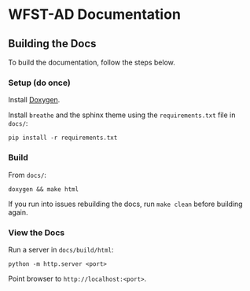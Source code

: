 # WFST-AD Documentation

## Building the Docs

To build the documentation, follow the steps below.

### Setup (do once)

Install [Doxygen](http://www.doxygen.nl/manual/install.html).

Install `breathe` and the sphinx theme using the `requirements.txt` file in `docs/`:

```
pip install -r requirements.txt
```

### Build

From `docs/`:

```
doxygen && make html
```

If you run into issues rebuilding the docs, run `make clean` before building again.

### View the Docs

Run a server in `docs/build/html`:

```
python -m http.server <port>
```

Point browser to `http://localhost:<port>`.
